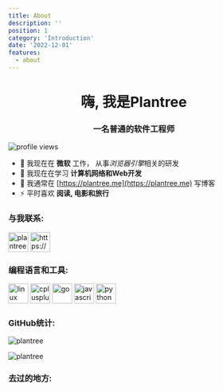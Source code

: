 ```yaml
---
title: About
description: ''
position: 1
category: 'Introduction'
date: '2022-12-01'
features:
  - about
---
```

<h1 align="center">嗨, 我是Plantree</h1>
<h3 align="center">一名普通的软件工程师</h3>

<p align="left"> <img src="https://visitor-badge.glitch.me/badge?page_id=plantree.me/about&left_text=Profile%20views" alt="profile views"> </p>

- 🔭 我现在在 **微软** 工作， 从事*浏览器引擎*相关的研发
- 🌱 我现在在学习 **计算机网络和Web开发**
- 📝 我通常在 [https://plantree.me](https://plantree.me) 写博客
- ⚡ 平时喜欢 **阅读, 电影和旅行**

<h3 align="left">与我联系:</h3>
<p align="left" class="flex gap-4">
<a href="https://linkedin.com/in/plantree" target="blank"><img align="center" src="/social-img/linked-in-alt.svg" alt="plantree" height="40" width="40" /></a>
<a href="https://plantree.me/feed.xml" target="blank"><img align="center" src="/social-img/rss.svg" alt="https://plantree.me/feed.xml" height="40" width="40" /></a>
</p>

<h3 align="left">编程语言和工具:</h3>
<p align="left" class="flex gap-4">
<img src="/social-img/linux-original.svg" alt="linux" width="40" height="40" />
<img src="/social-img/cplusplus-original.svg" alt="cplusplus" width="40" height="40" />
<img src="/social-img/go-original.svg" alt="go" width="40" height="40" />
<img src="/social-img/javascript-original.svg" alt="javascript" width="40" height="40" />
<img src="/social-img/python-original.svg" alt="python" width="40" height="40" />
</p>

<h3 align="left">GitHub统计:</h3>
<p><img align="center" src="https://github-readme-stats.vercel.app/api?username=plantree&show_icons=true&locale=en" alt="plantree" /></p>

<p><img align="center" src="https://github-readme-streak-stats.herokuapp.com/?user=plantree&" alt="plantree" /></p>

<h3 align="left">去过的地方:</h3>

   <client-only>

​    <LazyTourists />

   </client-only>
